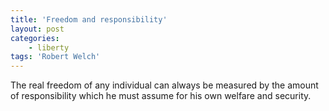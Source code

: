 ```yaml
---
title: 'Freedom and responsibility'
layout: post
categories:
    - liberty
tags: 'Robert Welch'
---
```


The real freedom of any individual can always be measured by the amount of responsibility which he must assume for his own welfare and security.